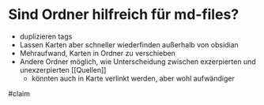# Sind Ordner hilfreich für md-files?

- duplizieren tags
- Lassen Karten aber schneller wiederfinden außerhalb von obsidian
- Mehraufwand, Karten in Ordner zu verschieben
- Andere Ordner möglich, wie Unterscheidung zwischen exzerpierten und unexzerpierten [[Quellen]]
	- könnten auch in Karte verlinkt werden, aber wohl aufwändiger

#claim 